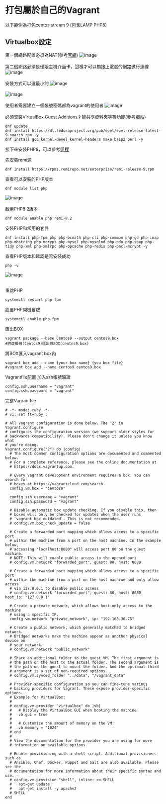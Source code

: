 # 打包屬於自己的Vagrant

以下範例為打包centos stream 9 (包含LAMP PHP8)

## Virtualbox設定

第一個網路配置必須為NAT(參考<a href="https://developer.hashicorp.com/vagrant/docs/providers/virtualbox/boxes">官網</a>)
![image](https://github.com/leoa12412a/PackVagrant/blob/main/1.PNG)</br></br>
第二個網路必須是僅限主機介面卡，這樣才可以橋接上電腦的網路進行連線
![image](https://github.com/leoa12412a/PackVagrant/blob/main/2.PNG)</br></br>
安裝方式可以選最小的
![image](https://github.com/leoa12412a/PackVagrant/blob/main/3.PNG)</br></br>
![image](https://github.com/leoa12412a/PackVagrant/blob/main/4.PNG)</br></br>
使用者需要建立一個帳號密碼都為vagrant的使用者
![image](https://github.com/leoa12412a/PackVagrant/blob/main/5.PNG)</br></br>
必須安裝VirtualBox Guest Additions才能共享資料夾等等功能(參考<a href="https://www.tonystechanditblog.com/2021/04/virtualbox-guest-additions-centos.html">網站</a>)
```
dnf update
dnf install https://dl.fedoraproject.org/pub/epel/epel-release-latest-9.noarch.rpm -y
dnf install gcc kernel-devel kernel-headers make bzip2 perl -y
```
接下來安裝PHP8，可以參考<a href="https://www.ggdoc.cn/archives/302">這裡</a>

先安裝remi源
```
dnf install https://rpms.remirepo.net/enterprise/remi-release-9.rpm
```

查看可以安裝的PHP版本
```
dnf module list php
```
![image](https://github.com/leoa12412a/PackVagrant/blob/main/6.PNG)</br></br>
啟用PHP8.2版本
```
dnf module enable php:remi-8.2
```

安裝PHP和常用的套件
```
dnf install php-fpm php php-bcmath php-cli php-common php-gd php-imap php-mbstring php-mcrypt php-mysql php-mysqlnd php-pdo php-soap php-tidy php-xml php-xmlrpc php-opcache php-redis php-pecl-mcrypt -y
```

查看PHP版本和確認是否安裝成功
```
php -v
```
![image](https://github.com/leoa12412a/PackVagrant/blob/main/7.PNG)</br></br>

重啟PHP
```
systemctl restart php-fpm
```
設置PHP開機自啟
```
systemctl enable php-fpm
```

匯出BOX
```
vagrant package --base Centos9 --output centos9.box 
#將虛擬機(Centos9)匯出成BOX(centos9.box)
```

將BOX匯入vagrant box內
```
vagrant box add --name {your box name} {you box file} 
#vagrant box add --name centos9 centos9.box
```

Vagrantfile<a href="Vagrantfile">配置</a>
加入ssh帳號驗證
```
config.ssh.username = "vagrant"
config.ssh.password = "vagrant"
```
完整Vagrantfile
```
# -*- mode: ruby -*-
# vi: set ft=ruby :

# All Vagrant configuration is done below. The "2" in Vagrant.configure
# configures the configuration version (we support older styles for
# backwards compatibility). Please don't change it unless you know what
# you're doing.
Vagrant.configure("2") do |config|
  # The most common configuration options are documented and commented below.
  # For a complete reference, please see the online documentation at
  # https://docs.vagrantup.com.

  # Every Vagrant development environment requires a box. You can search for
  # boxes at https://vagrantcloud.com/search.
  config.vm.box = "centos9"
  
  config.ssh.username = "vagrant"
  config.ssh.password = "vagrant"

  # Disable automatic box update checking. If you disable this, then
  # boxes will only be checked for updates when the user runs
  # `vagrant box outdated`. This is not recommended.
  # config.vm.box_check_update = false

  # Create a forwarded port mapping which allows access to a specific port
  # within the machine from a port on the host machine. In the example below,
  # accessing "localhost:8080" will access port 80 on the guest machine.
  # NOTE: This will enable public access to the opened port
  # config.vm.network "forwarded_port", guest: 80, host: 8080

  # Create a forwarded port mapping which allows access to a specific port
  # within the machine from a port on the host machine and only allow access
  # via 127.0.0.1 to disable public access
  # config.vm.network "forwarded_port", guest: 80, host: 8080, host_ip: "127.0.0.1"

  # Create a private network, which allows host-only access to the machine
  # using a specific IP.
  config.vm.network "private_network", ip: "192.168.30.75"

  # Create a public network, which generally matched to bridged network.
  # Bridged networks make the machine appear as another physical device on
  # your network.
  # config.vm.network "public_network"

  # Share an additional folder to the guest VM. The first argument is
  # the path on the host to the actual folder. The second argument is
  # the path on the guest to mount the folder. And the optional third
  # argument is a set of non-required options.
  # config.vm.synced_folder "../data", "/vagrant_data"

  # Provider-specific configuration so you can fine-tune various
  # backing providers for Vagrant. These expose provider-specific options.
  # Example for VirtualBox:
  #
  # config.vm.provider "virtualbox" do |vb|
  #   # Display the VirtualBox GUI when booting the machine
  #   vb.gui = true
  #
  #   # Customize the amount of memory on the VM:
  #   vb.memory = "1024"
  # end
  #
  # View the documentation for the provider you are using for more
  # information on available options.

  # Enable provisioning with a shell script. Additional provisioners such as
  # Ansible, Chef, Docker, Puppet and Salt are also available. Please see the
  # documentation for more information about their specific syntax and use.
  # config.vm.provision "shell", inline: <<-SHELL
  #   apt-get update
  #   apt-get install -y apache2
  # SHELL
end
```
